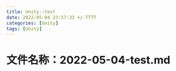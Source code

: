 ```yaml
---
title: Unity::test
date: 2022-05-04 23:57:33 +/-TTTT
categories: [Unity]
tags: [Unity]
---
```

#   文件名称：2022-05-04-test.md
